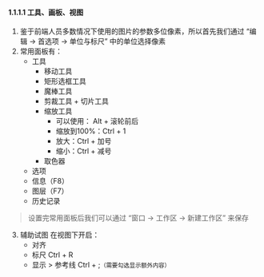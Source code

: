 #### 1.1.1.1 工具、画板、视图 ####
1. 鉴于前端人员多数情况下使用的图片的参数多位像素，所以首先我们通过 “编辑 → 首选项 → 单位与标尺” 中的单位选择像素
2. 常用面板有：
	- 工具
		- 移动工具
		- 矩形选框工具
		- 魔棒工具
		- 剪裁工具 + 切片工具
		- 缩放工具
			- 可以使用： Alt + 滚轮前后
			- 缩放到100%：Ctrl + 1
			- 放大：Ctrl + 加号
			- 缩小：Ctrl + 减号
		- 取色器
	- 选项
	- 信息（F8）
	- 图层（F7）
	- 历史记录 

>设置完常用面板后我们可以通过 “窗口 → 工作区 → 新建工作区” 来保存

3. 辅助试图
	在视图下开启：
	- 对齐
	- 标尺 Ctrl + R
	- 显示 > 参考线 Ctrl + ;<small>（需要勾选显示额外内容）</small>